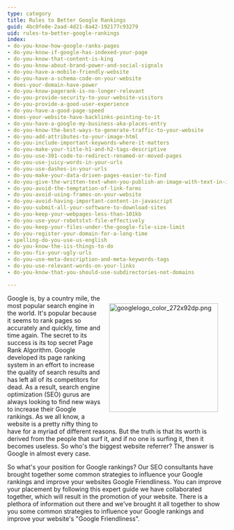 ```yaml
---
type: category
title: Rules to Better Google Rankings
guid: 4bc0fe8e-2aad-4d21-8a42-192177c93279
uid: rules-to-better-google-rankings
index:
- do-you-know-how-google-ranks-pages
- do-you-know-if-google-has-indexed-your-page
- do-you-know-that-content-is-king
- do-you-know-about-brand-power-and-social-signals
- do-you-have-a-mobile-friendly-website
- do-you-have-a-schema-code-on-your-website
- does-your-domain-have-power
- do-you-know-pagerank-is-no-longer-relevant
- do-you-provide-security-to-your-website-visitors
- do-you-provide-a-good-user-experience
- do-you-have-a-good-page-speed
- does-your-website-have-backlinks-pointing-to-it
- do-you-have-a-google-my-business-aka-places-entry
- do-you-know-the-best-ways-to-generate-traffic-to-your-website
- do-you-add-attributes-to-your-image-html
- do-you-include-important-keywords-where-it-matters
- do-you-make-your-title-h1-and-h2-tags-descriptive
- do-you-use-301-code-to-redirect-renamed-or-moved-pages
- do-you-use-juicy-words-in-your-urls
- do-you-use-dashes-in-your-urls
- do-you-make-your-data-driven-pages-easier-to-find
- do-you-give-the-written-text-when-you-publish-an-image-with-text-in-it
- do-you-avoid-the-temptation-of-link-farms
- do-you-avoid-using-frames-on-your-website
- do-you-avoid-having-important-content-in-javascript
- do-you-submit-all-your-software-to-download-sites
- do-you-keep-your-webpages-less-than-101kb
- do-you-use-your-robotstxt-file-effectively
- do-you-keep-your-files-under-the-google-file-size-limit
- do-you-register-your-domain-for-a-long-time
- spelling-do-you-use-us-english
- do-you-know-the-iis-things-to-do
- do-you-fix-your-ugly-urls
- do-you-use-meta-description-and-meta-keywords-tags
- do-you-use-relevant-words-on-your-links
- do-you-know-that-you-should-use-subdirectories-not-domains

---
```

​<img src="/PublishingImages/googlelogo_color_272x92dp.png" alt="googlelogo_color_272x92dp.png" style="margin&#58;20px;float&#58;right;width&#58;250px;" />​​Google is, by a country mile, the most popular search engine in the world. It's popular because it seems to rank pages so accurately and quickly, time and time again. The secret to its success is its top secret Page Rank Algorithm. Google developed its page ranking system in an effort to increase the quality of search results and has left all of its competitors for dead. As a result, search engine optimization (SEO) gurus are always looking to find new ways to increase their Google rankings. As we all know, a website is a pretty nifty thing to have for a myriad of different reasons. But the truth is that its worth is derived from the people that surf it, and if no one is surfing it, then it becomes useless. So who's the biggest website referrer? The answer is Google in almost every case.
<div><p></p><p>So what's your position for Google rankings? Our SEO consultants have brought together some common strategies to influence your Google rankings and improve your websites Google Friendliness. You can improve your placement by following this expert guide we have collaborated together, which will result in the promotion of your website. There is a plethora of information out there and we've brought it all together to show you some common strategies to influence your Google rankings and improve your website's &quot;Google Friendliness&quot;.​</p></div>


